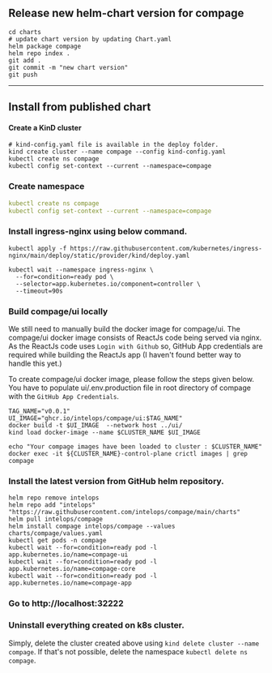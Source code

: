 ## Release new helm-chart version for compage

```shell
cd charts
# update chart version by updating Chart.yaml
helm package compage
helm repo index .
git add .
git commit -m "new chart version"
git push
```

---

## Install from published chart

#### Create a KinD cluster

```shell
# kind-config.yaml file is available in the deploy folder.
kind create cluster --name compage --config kind-config.yaml
kubectl create ns compage
kubectl config set-context --current --namespace=compage
```

### Create namespace
```yaml
kubectl create ns compage
kubectl config set-context --current --namespace=compage
```

### Install ingress-nginx using below command.
```shell
kubectl apply -f https://raw.githubusercontent.com/kubernetes/ingress-nginx/main/deploy/static/provider/kind/deploy.yaml

kubectl wait --namespace ingress-nginx \
  --for=condition=ready pod \
  --selector=app.kubernetes.io/component=controller \
  --timeout=90s
```

### Build compage/ui locally
We still need to manually build the docker image for compage/ui. The compage/ui docker image consists of ReactJs code being served via nginx. As the ReactJs code uses `Login with Github` so, GitHub App credentials are required while building the ReactJs app (I haven't found better way to handle this yet.)

To create compage/ui docker image, please follow the steps given below.
You have to populate ui/.env.production file in root directory of compage with the `GitHub App Credentials`.

```shell
TAG_NAME="v0.0.1"
UI_IMAGE="ghcr.io/intelops/compage/ui:$TAG_NAME"
docker build -t $UI_IMAGE  --network host ../ui/
kind load docker-image --name $CLUSTER_NAME $UI_IMAGE

echo "Your compage images have been loaded to cluster : $CLUSTER_NAME"
docker exec -it ${CLUSTER_NAME}-control-plane crictl images | grep compage
```

### Install the latest version from GitHub helm repository.

```shell
helm repo remove intelops
helm repo add "intelops" "https://raw.githubusercontent.com/intelops/compage/main/charts"
helm pull intelops/compage
helm install compage intelops/compage --values charts/compage/values.yaml
kubectl get pods -n compage
kubectl wait --for=condition=ready pod -l app.kubernetes.io/name=compage-ui
kubectl wait --for=condition=ready pod -l app.kubernetes.io/name=compage-core
kubectl wait --for=condition=ready pod -l app.kubernetes.io/name=compage-app
```

### Go to http://localhost:32222

### Uninstall everything created on k8s cluster.

Simply, delete the cluster created above using `kind delete cluster --name compage`. If that's not possible, delete the namespace `kubectl delete ns compage`.